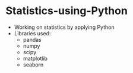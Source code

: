# Statistics-using-Python
- Working on statistics by applying Python
- Libraries used:
  - pandas
  - numpy
  - scipy
  - matplotlib
  - seaborn
